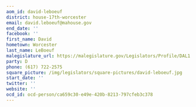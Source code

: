 ```yaml
---
aom_id: david-leboeuf
district: house-17th-worcester
email: david.leboeuf@mahouse.gov
end_date: ''
facebook: ''
first_name: David
hometown: Worcester
last_name: LeBoeuf
malegislature_url: https://malegislature.gov/Legislators/Profile/DAL1
party: D
phone: (617) 722-2575
square_picture: /img/legislators/square-pictures/david-leboeuf.jpg
start_date: ''
twitter: ''
website: ''
ocd_id: ocd-person/ca659c30-e49e-420b-8213-797cfeb3c378
---
```

